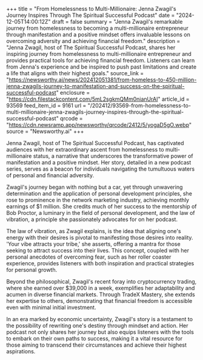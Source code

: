 +++
title = "From Homelessness to Multi-Millionaire: Jenna Zwagil's Journey Inspires Through The Spiritual Successful Podcast"
date = "2024-12-05T14:00:12Z"
draft = false
summary = "Jenna Zwagil's remarkable journey from homelessness to becoming a multi-millionaire entrepreneur through manifestation and a positive mindset offers invaluable lessons on overcoming adversity and achieving financial freedom."
description = "Jenna Zwagil, host of The Spiritual Successful Podcast, shares her inspiring journey from homelessness to multi-millionaire entrepreneur and provides practical tools for achieving financial freedom. Listeners can learn from Jenna's experience and be inspired to push past limitations and create a life that aligns with their highest goals."
source_link = "https://newsworthy.ai/news/202412051381/from-homeless-to-450-million-jenna-zwagils-journey-to-manifestation-and-success-on-the-spiritual-successful-podcast"
enclosure = "https://cdn.filestackcontent.com/5mL2sgkmQMm0nianUrAI"
article_id = 93569
feed_item_id = 9161
url = "/202412/93569-from-homelessness-to-multi-millionaire-jenna-zwagils-journey-inspires-through-the-spiritual-successful-podcast"
qrcode = "https://cdn.newsramp.app/newsworthy/qrcode/2412/5/yogaD5gO.webp"
source = "Newsworthy.ai"
+++

<p>Jenna Zwagil, host of The Spiritual Successful Podcast, has captivated audiences with her extraordinary ascent from homelessness to multi-millionaire status, a narrative that underscores the transformative power of manifestation and a positive mindset. Her story, detailed in a new podcast series, serves as a beacon for individuals navigating the tumultuous waters of personal and financial adversity.</p><p>Zwagil's journey began with nothing but a car, yet through unwavering determination and the application of personal development principles, she rose to prominence in the network marketing industry, achieving monthly earnings of $1 million. She credits much of her success to the mentorship of Bob Proctor, a luminary in the field of personal development, and the law of vibration, a principle she passionately advocates for on her podcast.</p><p>The law of vibration, as Zwagil explains, is the idea that aligning one's energy with their desires is pivotal to manifesting those desires into reality. 'Your vibe attracts your tribe,' she asserts, offering a mantra for those seeking to attract success into their lives. This concept, coupled with her personal anecdotes of overcoming fear, such as her roller coaster experience, provides listeners with both inspiration and practical strategies for personal growth.</p><p>Beyond the philosophical, Zwagil's recent foray into cryptocurrency trading, where she earned over $39,000 in a week, exemplifies her adaptability and acumen in diverse financial markets. Through TradeX Mastery, she extends her expertise to others, demonstrating that financial freedom is accessible even with minimal initial investment.</p><p>In an era marked by economic uncertainty, Zwagil's story is a testament to the possibility of rewriting one's destiny through mindset and action. Her podcast not only shares her journey but also equips listeners with the tools to embark on their own paths to success, making it a vital resource for those aiming to transcend their circumstances and achieve their highest aspirations.</p>
